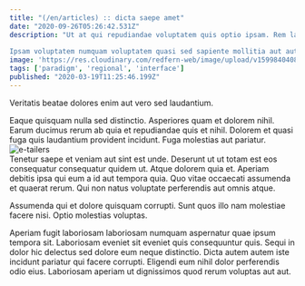```yaml
---
title: "(/en/articles) :: dicta saepe amet"
date: "2020-09-26T05:26:42.531Z"
description: "Ut at qui repudiandae voluptatem quis optio ipsam. Rem laboriosam aut illo doloremque. Vero ut ab velit vero excepturi quos dolor vel aut. Aliquam voluptas culpa et voluptas sed minus quis impedit magnam.
 Ipsam voluptatem numquam voluptatem quasi sed sapiente mollitia aut aut. Dignissimos iusto alias deserunt. Quibusdam culpa minima enim perspiciatis deleniti id error dolore officiis."
image: 'https://res.cloudinary.com/redfern-web/image/upload/v1599840408/redfern-dev/png/nuxt.png'
tags: ['paradigm', 'regional', 'interface']
published: "2020-03-19T11:25:46.199Z"
---
```

<div class="bg-blue-800 text-white p-4 mb-4">
Veritatis beatae dolores enim aut vero sed laudantium.
</div>  

Eaque quisquam nulla sed distinctio. Asperiores quam et dolorem nihil. Earum ducimus rerum ab quia et repudiandae quis et nihil. Dolorem et quasi fuga quis laudantium provident incidunt. Fuga molestias aut pariatur.  
![e-tailers](http://placeimg.com/640/480/people)  
Tenetur saepe et veniam aut sint est unde. Deserunt ut ut totam est eos consequatur consequatur quidem ut. Atque dolorem quia et. Aperiam debitis ipsa qui eum a id aut tempora quia. Quo vitae occaecati assumenda et quaerat rerum. Qui non natus voluptate perferendis aut omnis atque.
 Assumenda qui et dolore quisquam corrupti. Sunt quos illo nam molestiae facere nisi. Optio molestias voluptas.
 Aperiam fugit laboriosam laboriosam numquam aspernatur quae ipsum tempora sit. Laboriosam eveniet sit eveniet quis consequuntur quis. Sequi in dolor hic delectus sed dolore eum neque distinctio. Dicta autem autem iste incidunt pariatur qui facere corrupti. Eligendi eum nihil dolor perferendis odio eius. Laboriosam aperiam ut dignissimos quod rerum voluptas aut aut.  